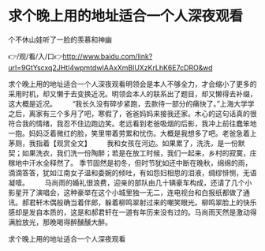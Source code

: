 # 求个晚上用的地址适合一个人深夜观看
个不休山娃听了一脸的羡慕和神幽

👉/观/看/入/口👉http://www.baidu.com/link?url=9GtYscxq2JHtl4wpmtdwIAAxXmBlUXzKrLhK6E7cDRO&wd

求个晚上用的地址适合一个人深夜观看明领会是本人不够全力，才会缩小了更多的采用时机，却又懒于去变换近况。明领会本人的联系出了题目，却又懒得去补缀，这大概是近况。
　　“我长久没有碎步紧跑，去款待一部分的痛快了。”上海大学学之后，离家有三个多月了吧，寒假了，爸爸妈妈来接我还家。木心的这句话真的很符合我的情绪，我忍不住边跑边笑。老远看到老爸吸烟的后影，我冲上前往蠢笨地一抱。妈妈泛着微红的脸，笑里带着劳累和忧伤。大概是我想多了吧。老爸急着上茅厕，我指着【观赏全文】
　　我和女孩在河边。如果累了，洗洗，是一份默契；如果洗衣，我们洗一份陶醉；若是在放工时候，我们一起来，乡村的寂寞，庄稼地中汗水全释然了。
	季节固然是初冬，但时节犹如还中断在晚秋，绵绵的雨，滴滴答答，犹如江南女子温和委婉的倾吐，有如怨妇相思的泪液，绸缪悱恻，无语凝噎。
　　马尚雨的婚礼很浪费，迎亲的部队由几十辆豪车构成，还请了几个小影星开了演唱会，这种豪举在这个小城里独一无二，连电视台和白报纸都做了通讯。郝君轩木偶般确当着伴郎，躲着柳鸣翠射过来的嘲笑眼光。柳鸣翠脸上的快乐感却是发自本质的，这是和郝君轩在一道有年历来没有过的。马尚雨天然是激动得满脸放光，那晚喝得醉醺醺大醉。

求个晚上用的地址适合一个人深夜观看
